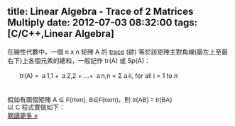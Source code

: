 title: Linear Algebra - Trace of 2 Matrices Multiply
date: 2012-07-03 08:32:00
tags: [C/C++,Linear Algebra]
---

在線性代數中，一個 n x n 矩陣 A 的 <span style="color: orange;">[trace](http://zh.wikipedia.org/wiki/%E8%B7%A1)</span> (跡) 等於該矩陣主對角線(最左上至最右下)上各個元素的總和，一般記作 tr(A) 或 Sp(A)：  

       tr(A) = ａ1,1 + ａ2,2 + ...+ ａn,n = <span style="font-family: inherit;">Σａii, for all i = 1 to n</span>  
<span style="font-family: inherit;">  
</span>  
<span style="font-family: inherit;">假如有兩個矩陣 A </span><span style="background-color: white; color: #222222; font-family: arial, sans-serif; line-height: 16px;">∈ F(mxn), B</span><span style="background-color: white; color: #222222; font-family: arial, sans-serif; line-height: 16px;">∈F(nxm)，則 tr(AB) = tr(BA)</span>  
<span style="color: #222222; font-family: arial, sans-serif;"><span style="line-height: 16px;">以 C 程式實做如下：</span></span>  
[閱讀更多 »](http://veckcode.blogspot.com/2012/07/linear-algebra-trace-of-2-matrices.html#more)